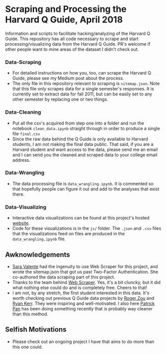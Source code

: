 # Scraping and Processing the Harvard Q Guide, April 2018
Information and scripts to facilitate hacking/analyzing of the Harvard Q Guide.  This repository has all code necessary to scrape and start processing/visualizing data from the Harvard Q Guide.  PR's welcome if other people want to mine areas of the dataset I didn't check out.

### Data-Scraping
* For detailed instructions on how you, too, can scrape the Harvard Q Guide, please see my Medium post about the process.
* The only file in this repository relevant to scraping is `sitemap.json`.  Note that this file only scrapes data for a single semester's responses.  It is currently set to extract data for fall 2011, but can be easily set to any other semester by replacing one or two things.  
### Data-Cleaning
* Put all the csv's acquired from step one into a folder and run the notebook `clean_data.ipynb` straight through in order to produce a single file `final.csv`
* Since the raw data behind the Q Guide is only available to Harvard students, I am not making the final data public.  That said, if you are a Harvard student and want access to the data, please send me an email and I can send you the cleaned and scraped data to your college email address.

### Data-Wrangling
* The data processing file is `data_wrangling.ipynb`.  It is commented so that hopefully people can figure it out and add to the analyses that exist there.

### Data-Visualizing
* Interactive data visualizations can be found at this project's hosted [website](https://russellpekala.github.io/qguide/).  
* Code for these visualizations is in the `js/` folder.  The `.json` and `.csv` files that the visualizations feed on files are produced in the `data_wrangling.ipynb` file.  

## Awknowledgements
* [Sara Valente](http://ssvalente.com) had the ingenuity to use Web Scraper for this project, and wrote the sitemap.json that got us past Two-Factor Authentication.  She co-authored the data scraping part of this project.
* Thanks to the team behind [Web Scraper](http://webscraper.io). Yes, it's a bit cluncky, but it did what nothing else could do and is completely free.  Cheers to that! 
* I am not, by any stretch, the first student interested in this data.  It's worth checking out previous Q Guide data projects by [Roger Zou](https://mystudentvoices.com/analyzing-the-harvard-q-guide-1ba02948819) and [Ryan Kerr](https://github.com/ryandkerr/q-guide). They were inspiring and well-motivated.  I also here [Patrick Pan](https://github.com/patrickhpan/scrape-q-guide) has been doing something recently that is probably way cleaner than this method.  

## Selfish Motivations
* Please check out an ongoing project I have that aims to do more than this one could.  